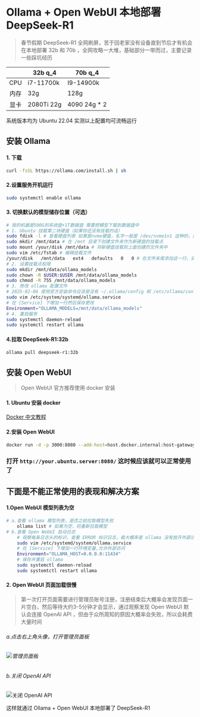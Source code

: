# Ollama + Open WebUI 本地部署 DeepSeek-R1

> 春节假期 DeepSeek-R1 全网刷屏，苦于回老家没有设备直到节后才有机会在本地部署 32b 和 70b ，全网攻略一大堆，基础部分一带而过，主要记录一些踩坑经历



|      | 32b q_4     | 70b q_4      |
| :--: | ----------- | ------------ |
| CPU  | i7-11700k   | I9-14900k    |
| 内存 | 32g         | 128g         |
| 显卡 | 2080Ti  22g | 4090 24g * 2 |

系统版本均为 Ubuntu 22.04 实测以上配置均可流畅运行

## 安装 Ollama

#### 1. 下载

```bash
curl -fsSL https://ollama.com/install.sh | sh
```

#### 2.设置服务开机运行

```bash
sudo systemctl enable ollama
```

#### 3. 切换默认的模型储存位置（可选）

```bash
# 我的机器是500G的系统盘+1T数据盘 需要把模型下载到数据盘中
# 1. Ubuntu 挂载第二块硬盘（如果你还没有挂载的话）
sudo fdisk -l # 查看硬盘列表 如果是nvme硬盘，名字一般是 /dev/nvme1n1 这种的，然后通过名称和容量分辨
sudo mkdir /mnt/data # 在 /mnt 目录下创建文件夹作为新硬盘的挂载点
sudo mount /your/disk /mnt/data # 将新硬盘挂载到上面创建的文件夹中
sudo vim /etc/fstab # 编辑挂载文件
/your/disk   /mnt/data   ext4   defaults   0   0 # 在文件末尾添加这一行，实现开机自动挂载
# 2. 设置挂载点权限
sudo mkdir /mnt/data/ollama_models
sudo chown -R $USER:$USER /mnt/data/ollama_models
sudo chmod -R 755 /mnt/data/ollama_models
# 3. 修改 ollama 配置文件
# 2025-02-06 使用官方安装命令应该是没有 ~/.ollama/config 和 /etc/ollama/config 文件的，如果有网上一大把教如何修改环境变量的，因为上一部已经将 ollama 设置成系统服务，这时候我们需要修改服务配置文件
sudo vim /etc/system/systemd/ollama.service
# 在 [Service] 下增加一行然后保存更改
Environment="OLLAMA_MODELS=/mnt/data/ollama_models"
# 4. 重启服务
sudo systemctl daemon-reload
sudo systemctl restart ollama
```

#### 4.拉取 DeepSeek-R1:32b

```bash
ollama pull deepseek-r1:32b
```

## 安装 Open WebUI

> Open WebUI 官方推荐使用 docker 安装

#### 1. Ubuntu 安装 docker

[Docker 中文教程](https://yeasy.gitbook.io/docker_practice/install/ubuntu)

#### 2.安装 Open WebUI

```bash
docker run -d -p 3000:8080 --add-host=host.docker.internal:host-gateway -v open-webui:/app/backend/data --name open-webui --restart always ghcr.io/open-webui/open-webui:main
```

### 打开 `http://your.ubuntu.server:8080/` 这时候应该就可以正常使用了

## 下面是不能正常使用的表现和解决方案

#### 1.Open WebUI 模型列表为空

```bash
# a.查看 ollama 模型列表，是否之前拉取模型失败
	ollama list # 如果为空，则重新拉取模型
# b.查看 Open WebUI 启动日志
	# 观察每条日志头的标识，查看 ERROR 标识日志，极大概率是 ollama 没有放开外部访问
	sudo vim /etc/systemd/system/ollama.service
	# 在 [Service] 下增加一行环境变量,允许外部访问
	Environment="OLLAMA_HOST=0.0.0.0:11434"
	# 保存并重启 ollama
	sudo systemctl daemon-reload
	sudo systemtctl restart ollama
```

#### 2. Open WebUI 页面加载很慢

> 第一次打开页面需要进行管理员账号注册，注册结束后大概率会发现页面一片空白，然后等待大约3-5分钟才会显示，通过观察发现 Open WebUI 默认会连接 OpenAI API ，但由于众所周知的原因大概率会失败，所以会耗费大量时间

###### 	a.点击右上角头像，打开管理员面板

###### 	![管理员面板](https://static.yuehaowei.fun/static/blog-images/ai/1.png)

###### 	b.关闭 OpenAI API 

![关闭 OpenAI API ](https://static.yuehaowei.fun/static/blog-images/ai/2.png)

这样就通过 Ollama + Open WebUI 本地部署了 DeepSeek-R1
